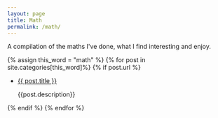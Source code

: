 ```yaml
---
layout: page
title: Math
permalink: /math/
---
```


A compilation of the maths I've done, what I find interesting and enjoy.

<link rel="stylesheet" href="/assets/math.css">

<html>
{% assign this_word = "math" %}
  {% for post in site.categories[this_word]%} 
    {% if post.url %}
    <ul>
        <li><a href="{{ post.url }}">{{ post.title }}</a></li>
        <p>{{post.description}}</p> 
    </ul>
    {% endif %}
{% endfor %}

</html>